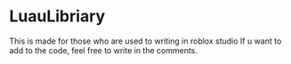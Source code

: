 # LuauLibriary
This is made for those who are used to writing in roblox studio
If u want to add to the code, feel free to write in the comments.
